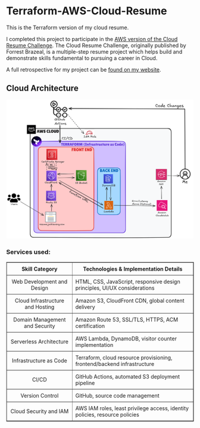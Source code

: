 ﻿# Terraform-AWS-Cloud-Resume

This is the Terraform version of my cloud resume. 

I completed this project to participate in the [AWS version of the Cloud Resume Challenge](https://cloudresumechallenge.dev/docs/the-challenge/aws/). 
The Cloud Resume Challenge, originally published by Forrest Brazeal, is a multiple-step resume project which helps build and demonstrate skills fundamental to pursuing a career in Cloud. 

A full retrospective for my project can be [found on my website](https://jackieweng.com/aws-resume-retrospective.html).


## Cloud Architecture
![alt text](website/images/RESUME_CLOUD_DIAGRAM.png)

### Services used:
<table border="1" style="border-collapse: collapse; width: 100%;"> <tr> <th style="text-align: center; padding: 8px;">Skill Category</th> <th style="text-align: center; padding: 8px;">Technologies & Implementation Details</th> </tr> <tr> <td style="text-align: center; padding: 8px;">Web Development and Design</td> <td style="padding: 8px;">HTML, CSS, JavaScript, responsive design principles, UI/UX considerations</td> </tr> <tr> <td style="text-align: center; padding: 8px;">Cloud Infrastructure and Hosting</td> <td style="padding: 8px;">Amazon S3, CloudFront CDN, global content delivery</td> </tr> <tr> <td style="text-align: center; padding: 8px;">Domain Management and Security</td> <td style="padding: 8px;">Amazon Route 53, SSL/TLS, HTTPS, ACM certification</td> </tr> <tr> <td style="text-align: center; padding: 8px;">Serverless Architecture</td> <td style="padding: 8px;">AWS Lambda, DynamoDB, visitor counter implementation</td> </tr> <tr> <td style="text-align: center; padding: 8px;">Infrastructure as Code</td> <td style="padding: 8px;">Terraform, cloud resource provisioning, frontend/backend infrastructure</td> </tr> <tr> <td style="text-align: center; padding: 8px;">CI/CD</td> <td style="padding: 8px;">GitHub Actions, automated S3 deployment pipeline</td> </tr> <tr> <td style="text-align: center; padding: 8px;">Version Control</td> <td style="padding: 8px;">GitHub, source code management</td> </tr> <tr> <td style="text-align: center; padding: 8px;">Cloud Security and IAM</td> <td style="padding: 8px;">AWS IAM roles, least privilege access, identity policies, resource policies</td> </tr> </table>
